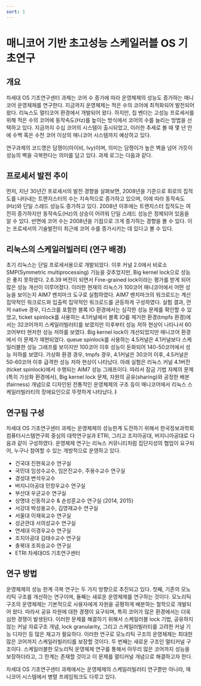 ```yaml
---
sort: 1
---
```


# 매니코어 기반 초고성능 스케일러블 OS 기초연구 

## 개요

차세대 OS 기초연구센터 과제는 코어 수 증가에 따라 운영체제의 성능도 증가하는 매니코어 운영체제를 연구한다. 지금까지 운영체제는 적은 수의 코어에 최적화되어 발전되어 왔다. 리눅스도 멀티코어 환경에서 개발되어 왔다. 하지만, 칩 벤더는 고성능 프로세서를 위해 적은 수의 코어에 동작속도(Hz)를 높이는 방식에서 코어의 수를 늘리는 방법을 선택하고 있다. 지금까지 수십 코어의 시스템이 출시되었고, 이러한 추세로 볼 때 몇 년 안에 수백 혹은 수천 코어 이상의 매니코어 시스템까지 예상하고 있다.

연구과제의 코드명은 담쟁이(아이비, Ivy)이며, 의미는 담쟁이가 높은 벽을 넘어 가듯이 성능의 벽을 극복한다는 의미를 담고 있다. 과제 로그는 다음과 같다.

## 프로세서 발전 추이

먼저, 지난 30년간 프로세서의 발전 경향을 살펴보면, 2008년을 기준으로 회로의 집적도를 나타내는 트랜지스터의 수는 지속적으로 증가하고 있으며, 이에 따라 동작속도(Hz)와 단일 스레드 성능도 증가하고 있다. 2008년 이후에는 트랜지스터 집적도는 여전히 증가하지만 동작속도(Hz)의 상승이 어려워 단일 스레드 성능은 정체되어 있음을 알 수 있다. 반면에 코어 수는 2008년을 기점으로 크게 증가하는 경향을 볼 수 있다. 이는 프로세서의 기술발전이 최근에 코어 수를 증가시키는 데 있다고 볼 수 있다.

## 리눅스의 스케일러빌러티 (연구 배경)

초기 리눅스는 단일 프로세서용으로 개발되었다. 이후 커널 2.0에서 비로소 SMP(Symmetric multiprocessing) 기능을 갖추었지만, Big kernel lock으로 성능은 좋지 못하였다. 2.6.39 버전이 되면서 Fine-grained lock이라는 평가를 받게 되어 많은 성능 개선이 이루어졌다. 이러한 현재의 리눅스가 100코어 매니코어에서 어떤 성능을 보이는지 AIM7 벤치마크 도구로 실험하였다. AIM7 벤치마크의 워크로드는 계산 집약적인 워크로드와 입출력 집약적인 워크로드를 균등하게 구성하였다. 실험 결과, 먼저 native 경우, 디스크를 포함한 블록 IO 환경에서는 심각한 성능 문제를 확인할 수 있었고, ticket spinlock를 사용하는 4.1커널에서 블록 IO를 제거한 환경(tmpfs 환경)에서는 32코어까지 스케일러빌러티를 보였지만 이후부터 성능 저하 현상이 나타나서 60코어부터 현저한 성능 저하를 보였다. Big kernel lock이 개선되었지만 매니코어 환경에서 이 문제가 재현되었다. queue spinlock를 사용하는 4.5커널은 4.1커널보다 스케일러블한 성능 그래프를 보이지만 100코어 이후 성능이 둔화되어 140-50코어에서 성능 저하를 보였다. 가상화 환경 경우, tmpfs 경우, 4.1커널은 30코어 이후, 4.5커널은 50-60코어 이후 급격한 성능 저하 현상이 나타났다. 아래 실험은 리눅스 커널 4.1버전(ticket spinlock)에서 수행되는 AIM7 성능 그래프이다. 따라서 잠금 기법 자체의 문제(특히 가상화 환경에서), Big kernel lock 문제, 자원의 공유(sharing)와 공정한 배분(fairness) 개념으로 디자인된 전통적인 운영체제의 구조 등이 매니코어에서 리눅스 스케일러빌러티의 장애요인으로 뚜렷하게 나타났다.ㅑ

## 연구팀 구성

차세대 OS 기초연구센터 과제는 운영체제의 성능한계 도전하기 위해서 한국정보과학회 컴퓨터시스템연구회 중심의 대학연구실과 ETRI, 그리고 조지아공대, 버지니아공대로 다음과 같이 구성하였다. 운영체제 연구는 리눅스 커뮤니티처럼 집단지성의 협업이 요구되어, 누구나 참여할 수 있는 개방적으로 운영하고 있다.

- 건국대 진현욱교수 연구실
- 국민대 임성수교수, 임은진교수, 주용수교수 연구실
- 경성대 변석우교수
- 버지니아공대 민창우교수 연구실
- 부산대 우균교수 연구실
- 상명대 신동하교수 & 손성훈교수 연구실 (2014, 2015)
- 서강대 박성용교수, 김영재교수 연구실
- 서울대 이재욱교수 연구실
- 성균관대 서의성교수 연구실
- 연세대 이경우교수 연구실
- 조지아공대 김태수교수 연구실
- 충북대 조희승교수 연구실
- ETRI 차세대OS 기초연구센터

## 연구 방법

운영체제의 성능 한계 극복 연구는 두 가지 방향으로 추진되고 있다. 첫째, 기존의 모노리틱 구조를 개선하는 연구이며, 둘째는 새로운 운영체제를 연구하는 것이다. 모노리틱 구조의 운영체제는 기본적으로 사용자에게 자원을 공평하게 배분하는 철학으로 개발되어 왔다. 따라서 공유 자원에 대한 경쟁이 요구되며, 특히 코어가 많은 환경에서는 더욱 심한 경쟁이 발생된다. 이러한 문제를 해결하기 위해서 스케일러블 lock 기법, 공유하지 않는 커널 자료구조 개념, lock granularity, 그리고 스케일러빌러티를 고려한 커널 기능 디자인 등 많은 재고가 필요하다. 이러한 연구로 모노리틱 구조의 운영체제는 최대한 많은 코어까지 스케일러빌러티를 보장할 것이다. 두 번째는 새로운 구조인 멀티커널 구조이다. 스케일러블한 모노리틱 운영체제 연구를 통해서 아무리 많은 코어까지 성능을 보장하더라고, 그 한계는 존재할 것이고 이 문제를 멀티커널 개념으로 해결하고자 한다.

차세대 OS 기초연구센터 과제에서는 운영체제의 스케일러빌러티 연구뿐만 아니라, 매니코어 시스템에서 병렬 프레임워크도 다루고 있다.
